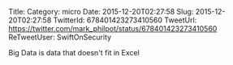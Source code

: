Title: 
Category: micro
Date: 2015-12-20T02:27:58
Slug: 2015-12-20T02:27:58
TwitterId: 678401423273410560
TweetUrl: https://twitter.com/mark_philpot/status/678401423273410560
ReTweetUser: SwiftOnSecurity

<i class="fa fa-retweet" aria-hidden="true"></i> Big Data is data that doesn't fit in Excel